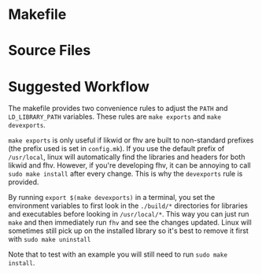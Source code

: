 # Makefile

# Source Files

# Suggested Workflow

The makefile provides two convenience rules to adjust the `PATH` and `LD_LIBRARY_PATH` variables. These rules are `make exports` and `make devexports`.

`make exports` is only useful if likwid or fhv are built to non-standard prefixes (the prefix used is set in `config.mk`). If you use the default prefix of `/usr/local`, linux will automatically find the libraries and headers for both likwid and fhv. However, if you're developing fhv, it can be annoying to call `sudo make install` after every change. This is why the `devexports` rule is provided.

By running `export $(make devexports)` in a terminal, you set the environment variables to first look in the `./build/*` directories for libraries and executables before looking in `/usr/local/*`. This way you can just run `make` and then immediately run `fhv` and see the changes updated. Linux will sometimes still pick up on the installed library so it's best to remove it first with `sudo make uninstall`

Note that to test with an example you will still need to run `sudo make install`.
